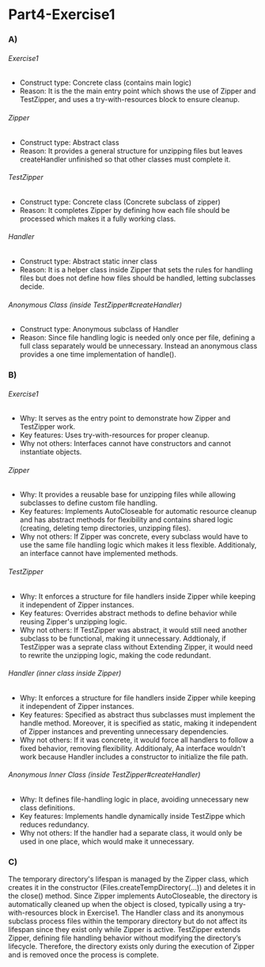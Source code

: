 # Part4-Exercise1

### A)

###### Exercise1
- Construct type: Concrete class (contains main logic)
- Reason: It is the the main entry point which shows the use of Zipper and TestZipper, and uses a try-with-resources block to ensure cleanup.


###### Zipper

- Construct type: Abstract class
- Reason: It provides a general structure for unzipping files but leaves createHandler unfinished so that other classes must complete it.

###### TestZipper

- Construct type: Concrete class (Concrete subclass of zipper)
- Reason:  It completes Zipper by defining how each file should be processed which makes it a fully working class.

###### Handler 

- Construct type: Abstract static inner class 
- Reason: It is a helper class inside Zipper that sets the rules for handling files but does not define how files should be handled, letting subclasses decide.

###### Anonymous Class (inside TestZipper#createHandler)

- Construct type: Anonymous subclass of Handler
- Reason: Since file handling logic is needed only once per file, defining a full class separately would be unnecessary. Instead an anonymous class provides a one time implementation of handle().


### B)

###### Exercise1
- Why: It serves as the entry point to demonstrate how Zipper and TestZipper work.
- Key features: Uses try-with-resources for proper cleanup.
- Why not others: Interfaces cannot have constructors and cannot instantiate objects.


###### Zipper
- Why:  It provides a reusable base for unzipping files while allowing subclasses to define custom file handling.
- Key features: Implements AutoCloseable for automatic resource cleanup and has abstract methods for flexibility and contains shared logic (creating, deleting temp directories, unzipping files). 
- Why not others: If Zipper was concrete, every subclass would have to use the same file handling logic which makes it less flexible. Additionaly, an interface cannot have implemented methods.

  
###### TestZipper
- Why: It enforces a structure for file handlers inside Zipper while keeping it independent of Zipper instances.
- Key features: Overrides abstract methods to define behavior while reusing Zipper's unzipping logic.
- Why not others: If TestZipper was abstract, it would still need another subclass to be functional, making it unnecessary. Addtionaly, if TestZipper was a seprate class without Extending Zipper, it would need to rewrite the unzipping logic, making the code redundant.

  
###### Handler (inner class inside Zipper)
- Why: It enforces a structure for file handlers inside Zipper while keeping it independent of Zipper instances.
- Key features: Specified as abstract thus subclasses must implement the handle method. Moreover, it is specified as static, making it independent of Zipper instances and preventing unnecessary dependencies.
- Why not others: If it was concrete, it would force all handlers to follow a fixed behavior, removing flexibility. Additionaly, Aa interface wouldn't work because Handler includes a constructor to initialize the file path.


###### Anonymous Inner Class (inside TestZipper#createHandler)
- Why: It defines file-handling logic in place, avoiding unnecessary new class definitions.
- Key features: Implements handle dynamically inside TestZippe which reduces redundancy.
- Why not others: If the handler had a separate class, it would only be used in one place, which would make it unnecessary.


### C)

The temporary directory's lifespan is managed by the Zipper class, which creates it in the constructor (Files.createTempDirectory(...)) and deletes it in the close() method. Since Zipper implements AutoCloseable, the directory is automatically cleaned up when the object is closed, typically using a try-with-resources block in Exercise1. The Handler class and its anonymous subclass process files within the temporary directory but do not affect its lifespan since they exist only while Zipper is active. TestZipper extends Zipper, defining file handling behavior without modifying the directory’s lifecycle. Therefore, the directory exists only during the execution of Zipper and is removed once the process is complete. 










